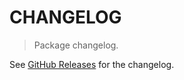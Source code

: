 # CHANGELOG

> Package changelog.

See [GitHub Releases](https://github.com/stdlib-js/error-tools-pkg2id/releases) for the changelog.